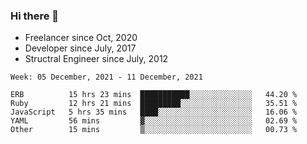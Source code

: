 ### Hi there 👋

- Freelancer since Oct, 2020
- Developer since July, 2017
- Structral Engineer since July, 2012

<!--START_SECTION:waka-->
```text
Week: 05 December, 2021 - 11 December, 2021

ERB          15 hrs 23 mins  ███████████░░░░░░░░░░░░░░   44.20 % 
Ruby         12 hrs 21 mins  █████████░░░░░░░░░░░░░░░░   35.51 % 
JavaScript   5 hrs 35 mins   ████░░░░░░░░░░░░░░░░░░░░░   16.06 % 
YAML         56 mins         ▓░░░░░░░░░░░░░░░░░░░░░░░░   02.69 % 
Other        15 mins         ▒░░░░░░░░░░░░░░░░░░░░░░░░   00.73 % 
```
<!--END_SECTION:waka-->
